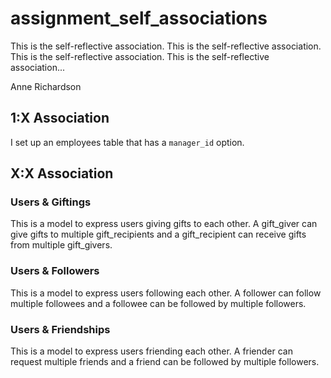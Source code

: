 assignment_self_associations
============================

This is the self-reflective association. This is the self-reflective association. This is the self-reflective association. This is the self-reflective association...

Anne Richardson

## 1:X Association

I set up an employees table that has a `manager_id` option.

## X:X Association

### Users & Giftings

This is a model to express users giving gifts to each other. A gift_giver can give gifts to multiple gift_recipients and a gift_recipient can receive gifts from multiple gift_givers.


### Users & Followers

This is a model to express users following each other. A follower can follow multiple followees and a followee can be followed by multiple followers.


### Users & Friendships

This is a model to express users friending each other. A friender can request multiple friends and a friend can be followed by multiple followers.

